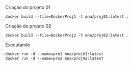 Criação do projeto 01

```
docker build --file=DockerProj1 -t mna/proj01:latest .
```

Criação do projeto 02

```
docker build --file=DockerProj2 -t mna/proj02:latest .
```

Executando

```
docker run -d --name=pro1 mna/proj01:latest
docker run -d --name=pro2 mna/proj02:latest
```